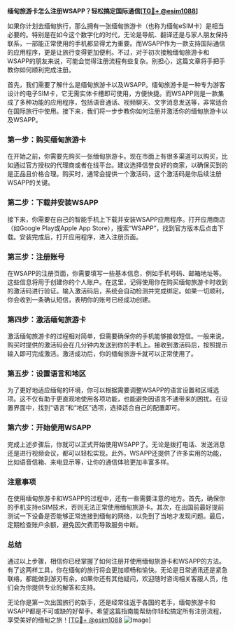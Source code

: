 **缅甸旅游卡怎么注册WSAPP？轻松搞定国际通信[[TG💪+ @esim1088](https://t.me/s/esim1088)]**

如果你计划去缅甸旅行，那么拥有一张缅甸旅游卡（也称为缅甸eSIM卡）是相当必要的。特别是在如今这个数字化的时代，无论是导航、翻译还是与家人朋友保持联系，一部能正常使用的手机都显得尤为重要。而WSAPP作为一款支持国际通信的应用程序，更是让旅行变得更加便利。不过，对于初次接触缅甸旅游卡和WSAPP的朋友来说，可能会觉得注册流程有些复杂。别担心，这篇文章将手把手教你如何顺利完成注册。

首先，我们需要了解什么是缅甸旅游卡以及WSAPP。缅甸旅游卡是一种专为游客设计的电子SIM卡，它无需实体卡槽即可使用，方便快捷。而WSAPP则是一款集成了多种功能的应用程序，包括语音通话、视频聊天、文字消息发送等，非常适合在国际旅行中使用。接下来，我们将一步步教你如何注册并激活你的缅甸旅游卡以及WSAPP。

### 第一步：购买缅甸旅游卡

在开始之前，你需要先购买一张缅甸旅游卡。现在市面上有很多渠道可以购买，比如通过官方授权的代理商或者在线平台。建议选择信誉良好的商家，以确保买到的是正品且价格合理。购买时，通常会提供一个激活码，这个激活码是你后续注册WSAPP的关键。

### 第二步：下载并安装WSAPP

接下来，你需要在自己的智能手机上下载并安装WSAPP应用程序。打开应用商店（如Google Play或Apple App Store），搜索“WSAPP”，找到官方版本后点击下载。安装完成后，打开应用程序，进入注册页面。

### 第三步：注册账号

在WSAPP的注册页面，你需要填写一些基本信息，例如手机号码、邮箱地址等。这些信息将用于创建你的个人账户。在这里，记得使用你在购买缅甸旅游卡时收到的激活码进行验证。输入激活码后，系统会自动检测并完成绑定。如果一切顺利，你会收到一条确认短信，表明你的账号已经成功创建。

### 第四步：激活缅甸旅游卡

激活缅甸旅游卡的过程相对简单，但需要确保你的手机能够接收短信。一般来说，购买时提供的激活码会在几分钟内发送到你的手机上。接收到激活码后，按照提示输入即可完成激活。激活成功后，你的缅甸旅游卡就可以正常使用了。

### 第五步：设置语言和地区

为了更好地适应缅甸的环境，你可以根据需要调整WSAPP的语言设置和区域选项。这不仅有助于更直观地使用各项功能，也能避免因语言不通带来的困扰。在设置界面中，找到“语言”和“地区”选项，选择适合自己的配置即可。

### 第六步：开始使用WSAPP

完成上述步骤后，你就可以正式开始使用WSAPP了。无论是拨打电话、发送消息还是进行视频会议，都可以轻松实现。此外，WSAPP还提供了许多实用的功能，比如语音信箱、来电显示等，让你的通信体验更加丰富多样。

### 注意事项

在使用缅甸旅游卡和WSAPP的过程中，还有一些需要注意的地方。首先，确保你的手机支持eSIM技术，否则无法正常使用缅甸旅游卡。其次，在出国前最好提前测试一下设备是否能够正常连接到缅甸的网络，以免到了当地才发现问题。最后，定期检查账户余额，避免因欠费而导致服务中断。

### 总结

通过以上步骤，相信你已经掌握了如何注册并使用缅甸旅游卡和WSAPP的方法。有了这两样工具，你在缅甸的旅行将会更加顺畅和愉快。无论是日常通讯还是紧急联络，都能做到游刃有余。如果你还有其他疑问，欢迎随时咨询相关客服人员，他们会为你提供专业的解答和支持。

无论你是第一次出国旅行的新手，还是经常往返于各国的老手，缅甸旅游卡和WSAPP都是不可或缺的好帮手。希望这篇指南能帮助你轻松搞定所有注册流程，享受美好的缅甸之旅！[[TG💪+ @esim1088](https://t.me/s/esim1088) ![Image](https://i.postimg.cc/4NQfJmqS/Snipaste-2025-05-13-00-14-12.png)]
